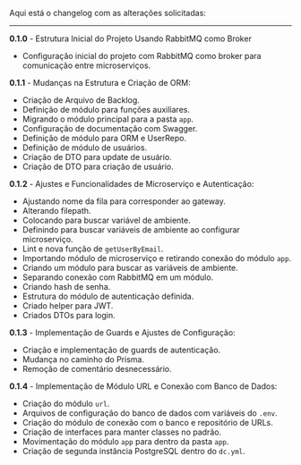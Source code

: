 Aqui está o changelog com as alterações solicitadas:

---

**0.1.0** - Estrutura Inicial do Projeto Usando RabbitMQ como Broker  
- Configuração inicial do projeto com RabbitMQ como broker para comunicação entre microserviços.

**0.1.1** - Mudanças na Estrutura e Criação de ORM:  
- Criação de Arquivo de Backlog.  
- Definição de módulo para funções auxiliares.  
- Migrando o módulo principal para a pasta `app`.  
- Configuração de documentação com Swagger.  
- Definição de módulo para ORM e UserRepo.  
- Definição de módulo de usuários.  
- Criação de DTO para update de usuário.  
- Criação de DTO para criação de usuário.  

**0.1.2** - Ajustes e Funcionalidades de Microserviço e Autenticação:  
- Ajustando nome da fila para corresponder ao gateway.  
- Alterando filepath.  
- Colocando para buscar variável de ambiente.  
- Definindo para buscar variáveis de ambiente ao configurar microserviço.  
- Lint e nova função de `getUserByEmail`.  
- Importando módulo de microserviço e retirando conexão do módulo `app`.  
- Criando um módulo para buscar as variáveis de ambiente.  
- Separando conexão com RabbitMQ em um módulo.  
- Criando hash de senha.  
- Estrutura do módulo de autenticação definida.  
- Criado helper para JWT.  
- Criados DTOs para login.


**0.1.3** - Implementação de Guards e Ajustes de Configuração:  
- Criação e implementação de guards de autenticação.  
- Mudança no caminho do Prisma.  
- Remoção de comentário desnecessário.


**0.1.4** - Implementação de Módulo URL e Conexão com Banco de Dados:  
- Criação do módulo `url`.  
- Arquivos de configuração do banco de dados com variáveis do `.env`.  
- Criação do módulo de conexão com o banco e repositório de URLs.  
- Criação de interfaces para manter classes no padrão.  
- Movimentação do módulo `app` para dentro da pasta `app`.  
- Criação de segunda instância PostgreSQL dentro do `dc.yml`.
